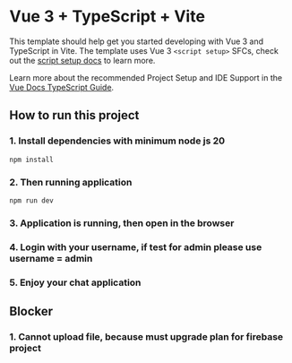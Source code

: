 # Vue 3 + TypeScript + Vite

This template should help get you started developing with Vue 3 and TypeScript in Vite. The template uses Vue 3 `<script setup>` SFCs, check out the [script setup docs](https://v3.vuejs.org/api/sfc-script-setup.html#sfc-script-setup) to learn more.

Learn more about the recommended Project Setup and IDE Support in the [Vue Docs TypeScript Guide](https://vuejs.org/guide/typescript/overview.html#project-setup).

## How to run this project

### 1. Install dependencies with minimum node js 20

```
npm install
```

### 2. Then running application

```
npm run dev
```

### 3. Application is running, then open in the browser

### 4. Login with your username, if test for admin please use username = admin

### 5. Enjoy your chat application

## Blocker

### 1. Cannot upload file, because must upgrade plan for firebase project
